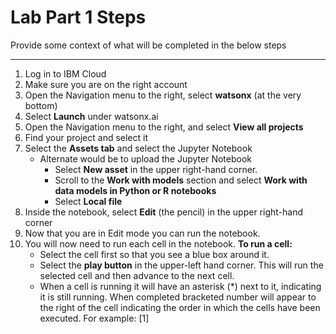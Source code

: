 
# Lab Part 1 Steps 

Provide some context of what will be completed in the below steps
_________

1.	Log in to IBM Cloud
2.	Make sure you are on the right account
3.	Open the Navigation menu to the right, select **watsonx** (at the very bottom)
4.	Select **Launch** under watsonx.ai 
5.	Open the Navigation menu to the right, and select **View all projects**
6.	Find your project and select it 
7.	Select the **Assets tab** and select the Jupyter Notebook <br>
    - Alternate would be to upload the Jupyter Notebook <br>
        * Select **New asset** in the upper right-hand corner. <br>
        * Scroll to the **Work with models** section and select **Work with data models in Python or R notebooks** <br>
        * Select **Local file** <br>
8.	Inside the notebook, select **Edit** (the pencil) in the upper right-hand corner
9.	Now that you are in Edit mode you can run the notebook.
10.	You will now need to run each cell in the notebook. **To run a cell:**
    - Select the cell first so that you see a blue box around it.
    - Select the **play button** in the upper-left hand corner. This will run the selected cell and then advance to the next cell. 
    - When a cell is running it will have an asterisk (*) next to it, indicating it is still running. When completed  bracketed number will appear to the right of the cell indicating the order in which the cells have been executed. For example: [1]
